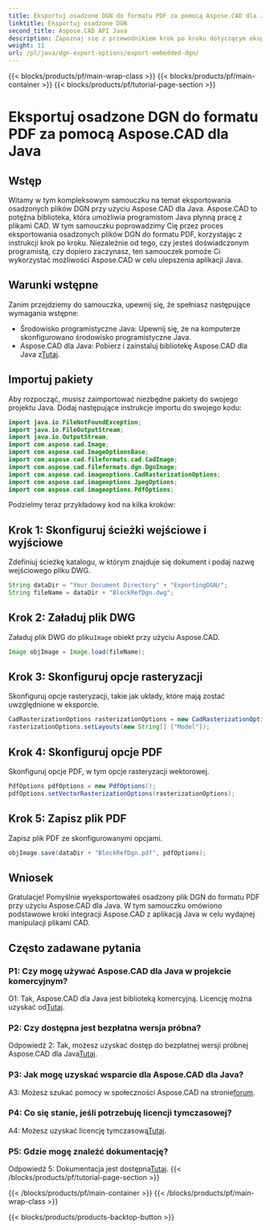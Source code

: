 ```yaml
---
title: Eksportuj osadzone DGN do formatu PDF za pomocą Aspose.CAD dla Java
linktitle: Eksportuj osadzone DGN
second_title: Aspose.CAD API Java
description: Zapoznaj się z przewodnikiem krok po kroku dotyczącym eksportowania osadzonych plików DGN do formatu PDF przy użyciu Aspose.CAD dla Java. Ulepsz swoje aplikacje Java dzięki płynnej manipulacji plikami CAD.
weight: 11
url: /pl/java/dgn-export-options/export-embedded-dgn/
---
```


{{< blocks/products/pf/main-wrap-class >}}
{{< blocks/products/pf/main-container >}}
{{< blocks/products/pf/tutorial-page-section >}}

# Eksportuj osadzone DGN do formatu PDF za pomocą Aspose.CAD dla Java

## Wstęp

Witamy w tym kompleksowym samouczku na temat eksportowania osadzonych plików DGN przy użyciu Aspose.CAD dla Java. Aspose.CAD to potężna biblioteka, która umożliwia programistom Java płynną pracę z plikami CAD. W tym samouczku poprowadzimy Cię przez proces eksportowania osadzonych plików DGN do formatu PDF, korzystając z instrukcji krok po kroku. Niezależnie od tego, czy jesteś doświadczonym programistą, czy dopiero zaczynasz, ten samouczek pomoże Ci wykorzystać możliwości Aspose.CAD w celu ulepszenia aplikacji Java.

## Warunki wstępne

Zanim przejdziemy do samouczka, upewnij się, że spełniasz następujące wymagania wstępne:
- Środowisko programistyczne Java: Upewnij się, że na komputerze skonfigurowano środowisko programistyczne Java.
-  Aspose.CAD dla Java: Pobierz i zainstaluj bibliotekę Aspose.CAD dla Java z[Tutaj](https://releases.aspose.com/cad/java/).

## Importuj pakiety

Aby rozpocząć, musisz zaimportować niezbędne pakiety do swojego projektu Java. Dodaj następujące instrukcje importu do swojego kodu:

```java
import java.io.FileNotFoundException;
import java.io.FileOutputStream;
import java.io.OutputStream;
import com.aspose.cad.Image;
import com.aspose.cad.ImageOptionsBase;
import com.aspose.cad.fileformats.cad.CadImage;
import com.aspose.cad.fileformats.dgn.DgnImage;
import com.aspose.cad.imageoptions.CadRasterizationOptions;
import com.aspose.cad.imageoptions.JpegOptions;
import com.aspose.cad.imageoptions.PdfOptions;
```

Podzielmy teraz przykładowy kod na kilka kroków:

## Krok 1: Skonfiguruj ścieżki wejściowe i wyjściowe

Zdefiniuj ścieżkę katalogu, w którym znajduje się dokument i podaj nazwę wejściowego pliku DWG.

```java
String dataDir = "Your Document Directory" + "ExportingDGN/";
String fileName = dataDir + "BlockRefDgn.dwg";
```

## Krok 2: Załaduj plik DWG

 Załaduj plik DWG do pliku`Image` obiekt przy użyciu Aspose.CAD.

```java
Image objImage = Image.load(fileName);
```

## Krok 3: Skonfiguruj opcje rasteryzacji

Skonfiguruj opcje rasteryzacji, takie jak układy, które mają zostać uwzględnione w eksporcie.

```java
CadRasterizationOptions rasterizationOptions = new CadRasterizationOptions();
rasterizationOptions.setLayouts(new String[] {"Model"});
```

## Krok 4: Skonfiguruj opcje PDF

Skonfiguruj opcje PDF, w tym opcje rasteryzacji wektorowej.

```java
PdfOptions pdfOptions = new PdfOptions();
pdfOptions.setVectorRasterizationOptions(rasterizationOptions);
```

## Krok 5: Zapisz plik PDF

Zapisz plik PDF ze skonfigurowanymi opcjami.
```java
objImage.save(dataDir + "BlockRefDgn.pdf", pdfOptions);
```

## Wniosek

Gratulacje! Pomyślnie wyeksportowałeś osadzony plik DGN do formatu PDF przy użyciu Aspose.CAD dla Java. W tym samouczku omówiono podstawowe kroki integracji Aspose.CAD z aplikacją Java w celu wydajnej manipulacji plikami CAD.

## Często zadawane pytania

### P1: Czy mogę używać Aspose.CAD dla Java w projekcie komercyjnym?

 O1: Tak, Aspose.CAD dla Java jest biblioteką komercyjną. Licencję można uzyskać od[Tutaj](https://purchase.aspose.com/buy).

### P2: Czy dostępna jest bezpłatna wersja próbna?

 Odpowiedź 2: Tak, możesz uzyskać dostęp do bezpłatnej wersji próbnej Aspose.CAD dla Java[Tutaj](https://releases.aspose.com/).

### P3: Jak mogę uzyskać wsparcie dla Aspose.CAD dla Java?

A3: Możesz szukać pomocy w społeczności Aspose.CAD na stronie[forum](https://forum.aspose.com/c/cad/19).

### P4: Co się stanie, jeśli potrzebuję licencji tymczasowej?

 A4: Możesz uzyskać licencję tymczasową[Tutaj](https://purchase.aspose.com/temporary-license/).

### P5: Gdzie mogę znaleźć dokumentację?

 Odpowiedź 5: Dokumentacja jest dostępna[Tutaj](https://reference.aspose.com/cad/java/).
{{< /blocks/products/pf/tutorial-page-section >}}

{{< /blocks/products/pf/main-container >}}
{{< /blocks/products/pf/main-wrap-class >}}

{{< blocks/products/products-backtop-button >}}
